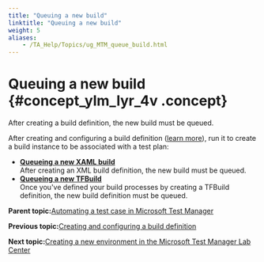 ```yaml
--- 
title: "Queuing a new build"
linktitle: "Queuing a new build"
weight: 5
aliases: 
    - /TA_Help/Topics/ug_MTM_queue_build.html
---
```

# Queuing a new build {#concept_ylm_lyr_4v .concept}

After creating a build definition, the new build must be queued.

After creating and configuring a build definition \([learn more](ug_MTM_build_definition.html)\), run it to create a build instance to be associated with a test plan:

-   **[Queueing a new XAML build](../../TA_Help/Topics/MTM_queue_XAML_build.html)**  
After creating an XML build definition, the new build must be queued.
-   **[Queueing a new TFBuild](../../TA_Help/Topics/ug_MTM_queue_BuildVNext.html)**  
Once you've defined your build processes by creating a TFBuild definition, the new build definition must be queued.

**Parent topic:**[Automating a test case in Microsoft Test Manager](../../TA_Help/Topics/ug_MTM_automating_TC.html)

**Previous topic:**[Creating and configuring a build definition](../../TA_Help/Topics/ug_MTM_build_definition.html)

**Next topic:**[Creating a new environment in the Microsoft Test Manager Lab Center](../../TA_Help/Topics/ug_MTM_create_lab_environment.html)

